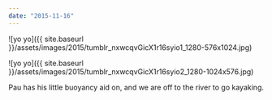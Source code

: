 ```yaml
---
date: "2015-11-16"
---
```


![yo yo]({{ site.baseurl }}/assets/images/2015/tumblr_nxwcqvGicX1r16syio1_1280-576x1024.jpg)

![yo yo]({{ site.baseurl }}/assets/images/2015/tumblr_nxwcqvGicX1r16syio2_1280-1024x576.jpg)

Pau has his little buoyancy aid on, and we are off to the river to go kayaking.
